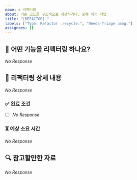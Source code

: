 ```yaml
---
name: ♻️ 리팩터링
about: 기존 코드를 구조적으로 개선하거나, 중복 제거 작업
title: "[REFACTOR] "
labels: ["Type: Refactor :recycle:", "Needs-Triage :mag:"]
assignees: []
---
```


## 📌 어떤 기능을 리팩터링 하나요?

<!--
  리팩터링할 기능과 목적을 3줄 이내로 간결하게 설명해주세요.
  이 변경이 왜 필요한가요? 어떤 문제를 해결하나요?
  (예시) 코드 중복을 줄이고, 유지보수성 향상을 위해 회원 도메인을 리팩터링한다.
-->

_No Response_

## 📜 리팩터링 상세 내용

<!--
  리팩터링 작업에 필요한 구체적인 작업 목록을 나열해주세요.
  (예시) 회원 도메인 전반에 걸쳐 사용되는 회원 조회 로직을 추출한다.
-->

_No Response_

### ✅ 완료 조건

<!--
  어떤 상태가 되면 리팩터링이 완료된 것으로 간주하나요?
  (예시) 회원 도메인에서 사용되는 조회 로직이 모두 공통 함수로 처리되고, 중복 구현이 제거된다.
-->

- [ ] _No Response_

### ⏳ 예상 소요 시간

<!--
  예상되는 작업 소요 시간을 대략적으로 입력해주세요.
-->

_No Response_

## 🔍 참고할만한 자료

<!--
  참고할만한 코드, 관련 문서 등을 자유롭게 추가하세요.
  (예시) [회원관리 구조도](https://...)
-->

_No Response_
